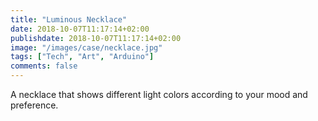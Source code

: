 ```yaml
---
title: "Luminous Necklace"
date: 2018-10-07T11:17:14+02:00
publishdate: 2018-10-07T11:17:14+02:00
image: "/images/case/necklace.jpg"
tags: ["Tech", "Art", "Arduino"]
comments: false
---
```


A necklace that shows different light colors
according to your mood and preference. 
